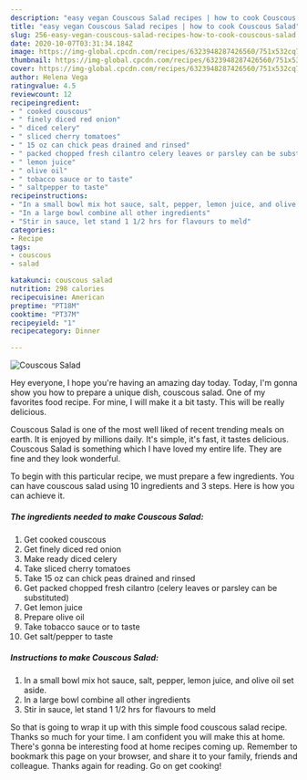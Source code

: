 ```yaml
---
description: "easy vegan Couscous Salad recipes | how to cook Couscous Salad"
title: "easy vegan Couscous Salad recipes | how to cook Couscous Salad"
slug: 256-easy-vegan-couscous-salad-recipes-how-to-cook-couscous-salad
date: 2020-10-07T03:31:34.184Z
image: https://img-global.cpcdn.com/recipes/6323948287426560/751x532cq70/couscous-salad-recipe-main-photo.jpg
thumbnail: https://img-global.cpcdn.com/recipes/6323948287426560/751x532cq70/couscous-salad-recipe-main-photo.jpg
cover: https://img-global.cpcdn.com/recipes/6323948287426560/751x532cq70/couscous-salad-recipe-main-photo.jpg
author: Helena Vega
ratingvalue: 4.5
reviewcount: 12
recipeingredient:
- " cooked couscous"
- " finely diced red onion"
- " diced celery"
- " sliced cherry tomatoes"
- " 15 oz can chick peas drained and rinsed"
- " packed chopped fresh cilantro celery leaves or parsley can be substituted"
- " lemon juice"
- " olive oil"
- " tobacco sauce or to taste"
- " saltpepper to taste"
recipeinstructions:
- "In a small bowl mix hot sauce, salt, pepper, lemon juice, and olive oil set aside."
- "In a large bowl combine all other ingredients"
- "Stir in sauce, let stand 1 1/2 hrs for flavours to meld"
categories:
- Recipe
tags:
- couscous
- salad

katakunci: couscous salad 
nutrition: 298 calories
recipecuisine: American
preptime: "PT18M"
cooktime: "PT37M"
recipeyield: "1"
recipecategory: Dinner

---
```



![Couscous Salad](https://img-global.cpcdn.com/recipes/6323948287426560/751x532cq70/couscous-salad-recipe-main-photo.jpg)

Hey everyone, I hope you're having an amazing day today. Today, I'm gonna show you how to prepare a unique dish, couscous salad. One of my favorites food recipe. For mine, I will make it a bit tasty. This will be really delicious.



Couscous Salad is one of the most well liked of recent trending meals on earth. It is enjoyed by millions daily. It's simple, it's fast, it tastes delicious. Couscous Salad is something which I have loved my entire life. They are fine and they look wonderful.


To begin with this particular recipe, we must prepare a few ingredients. You can have couscous salad using 10 ingredients and 3 steps. Here is how you can achieve it.

<!--inarticleads1-->

##### The ingredients needed to make Couscous Salad:

1. Get  cooked couscous
1. Get  finely diced red onion
1. Make ready  diced celery
1. Take  sliced cherry tomatoes
1. Take  15 oz can chick peas drained and rinsed
1. Get  packed chopped fresh cilantro (celery leaves or parsley can be substituted)
1. Get  lemon juice
1. Prepare  olive oil
1. Take  tobacco sauce or to taste
1. Get  salt/pepper to taste




<!--inarticleads2-->

##### Instructions to make Couscous Salad:

1. In a small bowl mix hot sauce, salt, pepper, lemon juice, and olive oil set aside.
1. In a large bowl combine all other ingredients
1. Stir in sauce, let stand 1 1/2 hrs for flavours to meld




So that is going to wrap it up with this simple food couscous salad recipe. Thanks so much for your time. I am confident you will make this at home. There's gonna be interesting food at home recipes coming up. Remember to bookmark this page on your browser, and share it to your family, friends and colleague. Thanks again for reading. Go on get cooking!
